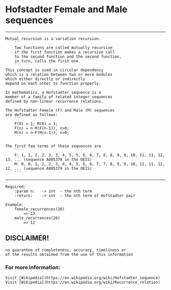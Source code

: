 # Hofstadter Female and Male sequences

___
	Mutual recursion is a variation recursion.
	    ```
	    Two functions are called mutually recursive
	    if the first function makes a recursive call
	    to the second function and the second function,
	    in turn, calls the first one.
	    ```
	This concept is used in circular dependency
	which is a relation between two or more modules
	which either directly or indirectly
	depend on each other to function properly.

	In mathematics, a Hofstadter sequence is a 
	member of a family of related integer sequences 
	defined by non-linear recurrence relations.

	The Hofstadter Female (F) and Male (M) sequences 
	are defined as follows:
	    ```
	    F(0) = 1; M(0) = 1;
	    F(n) = n-M(F(n-1)), n>0;
	    M(n) = n-F(M(n-1)), n>0;
	    ```

	The first few terms of these sequences are
	    ```	
	    F: 1, 1, 2, 2, 3, 3, 4, 5, 5, 6, 6, 7, 8, 8, 9, 9, 10, 11, 11, 12, 13, ... (sequence A005378 in the OEIS)
	    M: 0, 0, 1, 2, 2, 3, 4, 4, 5, 6, 6, 7, 7, 8, 9, 9, 10, 11, 11, 12, 12, ... (sequence A005379 in the OEIS)
	    ```
___

    Required:
        :param n:   -> int  - the nth term
        :return:    -> int  - the nth term of Hofstadter pair

    Example:
        female_recurrences(20)
            => 13
        male_recurrences(20)
            => 12

## DISCLAIMER!
    no guarantee of completeness, accuracy, timeliness or 
    of the results obtained from the use of this information

### For more information:
	Visit [Wikipedia](https://en.wikipedia.org/wiki/Hofstadter_sequence)
	Visit [Wikipedia](https://en.wikipedia.org/wiki/Recurrence_relation)
